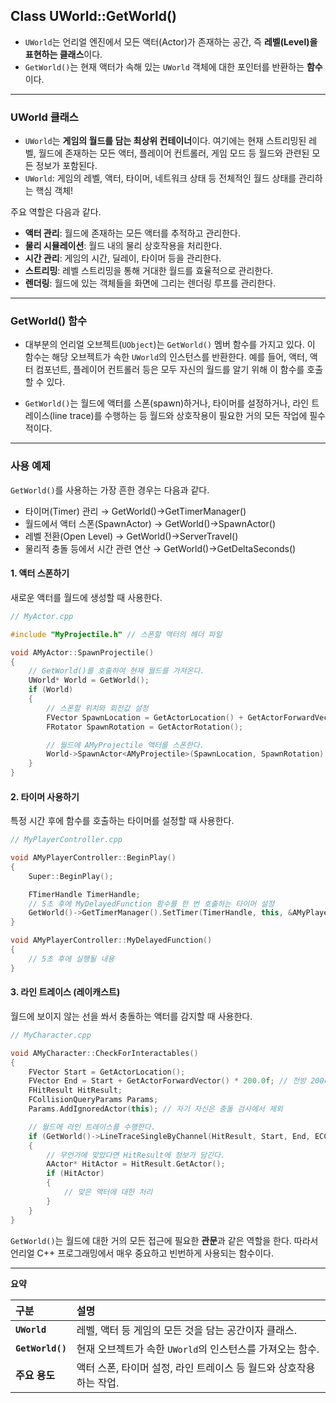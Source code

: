 ## Class UWorld::GetWorld()

- `UWorld`는 언리얼 엔진에서 모든 액터(Actor)가 존재하는 공간, 즉 **레벨(Level)을 표현하는 클래스**이다.
- `GetWorld()`는 현재 액터가 속해 있는 `UWorld` 객체에 대한 포인터를 반환하는 **함수**이다.

-----

### UWorld 클래스

- `UWorld`는 **게임의 월드를 담는 최상위 컨테이너**이다. 여기에는 현재 스트리밍된 레벨, 월드에 존재하는 모든 액터, 플레이어 컨트롤러, 게임 모드 등 월드와 관련된 모든 정보가 포함된다.
- `UWorld`: 게임의 레벨, 액터, 타이머, 네트워크 상태 등 전체적인 월드 상태를 관리하는 핵심 객체!

주요 역할은 다음과 같다.

  * **액터 관리**: 월드에 존재하는 모든 액터를 추적하고 관리한다.
  * **물리 시뮬레이션**: 월드 내의 물리 상호작용을 처리한다.
  * **시간 관리**: 게임의 시간, 딜레이, 타이머 등을 관리한다.
  * **스트리밍**: 레벨 스트리밍을 통해 거대한 월드를 효율적으로 관리한다.
  * **렌더링**: 월드에 있는 객체들을 화면에 그리는 렌더링 루프를 관리한다.

-----

### GetWorld() 함수

- 대부분의 언리얼 오브젝트(`UObject`)는 `GetWorld()` 멤버 함수를 가지고 있다. 이 함수는 해당 오브젝트가 속한 `UWorld`의 인스턴스를 반환한다. 예를 들어, 액터, 액터 컴포넌트, 플레이어 컨트롤러 등은 모두 자신의 월드를 알기 위해 이 함수를 호출할 수 있다.

- `GetWorld()`는 월드에 액터를 스폰(spawn)하거나, 타이머를 설정하거나, 라인 트레이스(line trace)를 수행하는 등 월드와 상호작용이 필요한 거의 모든 작업에 필수적이다.

-----

### 사용 예제

`GetWorld()`를 사용하는 가장 흔한 경우는 다음과 같다.

- 타이머(Timer) 관리 → GetWorld()->GetTimerManager()
- 월드에서 액터 스폰(SpawnActor) → GetWorld()->SpawnActor()
- 레벨 전환(Open Level) → GetWorld()->ServerTravel()
- 물리적 충돌 등에서 시간 관련 연산 → GetWorld()->GetDeltaSeconds()

#### 1. 액터 스폰하기

새로운 액터를 월드에 생성할 때 사용한다.

```cpp
// MyActor.cpp

#include "MyProjectile.h" // 스폰할 액터의 헤더 파일

void AMyActor::SpawnProjectile()
{
    // GetWorld()를 호출하여 현재 월드를 가져온다.
    UWorld* World = GetWorld();
    if (World)
    {
        // 스폰할 위치와 회전값 설정
        FVector SpawnLocation = GetActorLocation() + GetActorForwardVector() * 100.0f;
        FRotator SpawnRotation = GetActorRotation();

        // 월드에 AMyProjectile 액터를 스폰한다.
        World->SpawnActor<AMyProjectile>(SpawnLocation, SpawnRotation);
    }
}
```

#### 2. 타이머 사용하기

특정 시간 후에 함수를 호출하는 타이머를 설정할 때 사용한다.

```cpp
// MyPlayerController.cpp

void AMyPlayerController::BeginPlay()
{
    Super::BeginPlay();

    FTimerHandle TimerHandle;
    // 5초 후에 MyDelayedFunction 함수를 한 번 호출하는 타이머 설정
    GetWorld()->GetTimerManager().SetTimer(TimerHandle, this, &AMyPlayerController::MyDelayedFunction, 5.0f, false);
}

void AMyPlayerController::MyDelayedFunction()
{
    // 5초 후에 실행될 내용
}
```

#### 3. 라인 트레이스 (레이캐스트)

월드에 보이지 않는 선을 쏴서 충돌하는 액터를 감지할 때 사용한다.

```cpp
// MyCharacter.cpp

void AMyCharacter::CheckForInteractables()
{
    FVector Start = GetActorLocation();
    FVector End = Start + GetActorForwardVector() * 200.0f; // 전방 200cm
    FHitResult HitResult;
    FCollisionQueryParams Params;
    Params.AddIgnoredActor(this); // 자기 자신은 충돌 검사에서 제외

    // 월드에 라인 트레이스를 수행한다.
    if (GetWorld()->LineTraceSingleByChannel(HitResult, Start, End, ECC_Visibility, Params))
    {
        // 무언가에 맞았다면 HitResult에 정보가 담긴다.
        AActor* HitActor = HitResult.GetActor();
        if (HitActor)
        {
            // 맞은 액터에 대한 처리
        }
    }
}
```

`GetWorld()`는 월드에 대한 거의 모든 접근에 필요한 **관문**과 같은 역할을 한다. 따라서 언리얼 C++ 프로그래밍에서 매우 중요하고 빈번하게 사용되는 함수이다.

-----

**요약**

| 구분 | 설명 |
| :--- | :--- |
| **`UWorld`** | 레벨, 액터 등 게임의 모든 것을 담는 공간이자 클래스. |
| **`GetWorld()`** | 현재 오브젝트가 속한 `UWorld`의 인스턴스를 가져오는 함수. |
| **주요 용도** | 액터 스폰, 타이머 설정, 라인 트레이스 등 월드와 상호작용하는 작업. |
